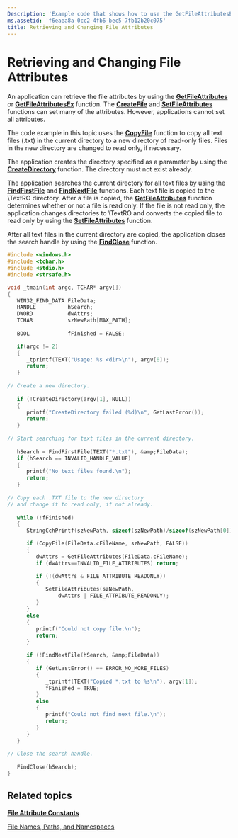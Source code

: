 ```yaml
---
Description: 'Example code that shows how to use the GetFileAttributesEx function to retrieve file attributes.'
ms.assetid: 'f6eaea8a-0cc2-4fb6-bec5-7fb12b20c075'
title: Retrieving and Changing File Attributes
---
```


# Retrieving and Changing File Attributes

An application can retrieve the file attributes by using the [**GetFileAttributes**](getfileattributes.md) or [**GetFileAttributesEx**](getfileattributesex.md) function. The [**CreateFile**](createfile.md) and [**SetFileAttributes**](setfileattributes.md) functions can set many of the attributes. However, applications cannot set all attributes.

The code example in this topic uses the [**CopyFile**](copyfile.md) function to copy all text files (.txt) in the current directory to a new directory of read-only files. Files in the new directory are changed to read only, if necessary.

The application creates the directory specified as a parameter by using the [**CreateDirectory**](createdirectory.md) function. The directory must not exist already.

The application searches the current directory for all text files by using the [**FindFirstFile**](findfirstfile.md) and [**FindNextFile**](findnextfile.md) functions. Each text file is copied to the \\TextRO directory. After a file is copied, the [**GetFileAttributes**](getfileattributes.md) function determines whether or not a file is read only. If the file is not read only, the application changes directories to \\TextRO and converts the copied file to read only by using the [**SetFileAttributes**](setfileattributes.md) function.

After all text files in the current directory are copied, the application closes the search handle by using the [**FindClose**](findclose.md) function.


```C++
#include <windows.h>
#include <tchar.h>
#include <stdio.h>
#include <strsafe.h>

void _tmain(int argc, TCHAR* argv[])
{
   WIN32_FIND_DATA FileData;
   HANDLE          hSearch;
   DWORD           dwAttrs;
   TCHAR           szNewPath[MAX_PATH];   
 
   BOOL            fFinished = FALSE; 

   if(argc != 2)
   {
      _tprintf(TEXT("Usage: %s <dir>\n"), argv[0]);
      return;
   }
 
// Create a new directory. 
 
   if (!CreateDirectory(argv[1], NULL)) 
   { 
      printf("CreateDirectory failed (%d)\n", GetLastError()); 
      return;
   } 
 
// Start searching for text files in the current directory. 
 
   hSearch = FindFirstFile(TEXT("*.txt"), &amp;FileData); 
   if (hSearch == INVALID_HANDLE_VALUE) 
   { 
      printf("No text files found.\n"); 
      return;
   } 
 
// Copy each .TXT file to the new directory 
// and change it to read only, if not already. 
 
   while (!fFinished) 
   { 
      StringCchPrintf(szNewPath, sizeof(szNewPath)/sizeof(szNewPath[0]), TEXT("%s\\%s"), argv[1], FileData.cFileName);

      if (CopyFile(FileData.cFileName, szNewPath, FALSE))
      { 
         dwAttrs = GetFileAttributes(FileData.cFileName); 
         if (dwAttrs==INVALID_FILE_ATTRIBUTES) return; 

         if (!(dwAttrs & FILE_ATTRIBUTE_READONLY)) 
         { 
            SetFileAttributes(szNewPath, 
                dwAttrs | FILE_ATTRIBUTE_READONLY); 
         } 
      } 
      else 
      { 
         printf("Could not copy file.\n"); 
         return;
      } 
 
      if (!FindNextFile(hSearch, &amp;FileData)) 
      {
         if (GetLastError() == ERROR_NO_MORE_FILES) 
         { 
            _tprintf(TEXT("Copied *.txt to %s\n"), argv[1]); 
            fFinished = TRUE; 
         } 
         else 
         { 
            printf("Could not find next file.\n"); 
            return;
         } 
      }
   } 
 
// Close the search handle. 
 
   FindClose(hSearch);
}
```



## Related topics

<dl> <dt>

[**File Attribute Constants**](file-attribute-constants.md)
</dt> <dt>

[File Names, Paths, and Namespaces](naming-a-file.md)
</dt> </dl>

 

 



